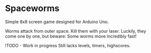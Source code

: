 # Spaceworms
Simple 8x8 screen game designed for Arduino Uno.


Worms attack from outer space. Kill them with your laser.
Luckily, they come one by one, but beware: Some worms move incredibly fast!


!TODO - Work in progress
Still lacks levels, timers, highscores.
